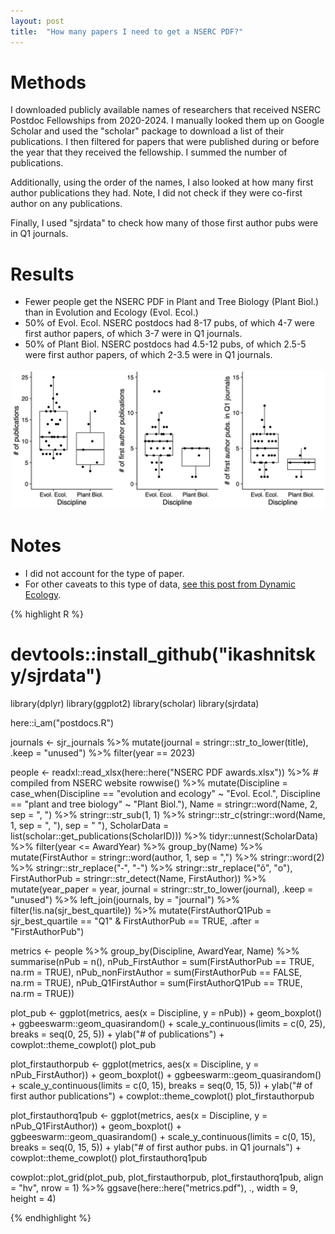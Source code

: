```yaml
---
layout: post
title:  "How many papers I need to get a NSERC PDF?"
---
```


# Methods

I downloaded publicly available names of researchers that received NSERC Postdoc Fellowships from 2020-2024. I manually looked them up on Google Scholar and used the "scholar" package to download a list of their publications. I then filtered for papers that were published during or before the year that they received the fellowship. I summed the number of publications.

Additionally, using the order of the names, I also looked at how many first author publications they had. Note, I did not check if they were co-first author on any publications.

Finally, I used "sjrdata" to check how many of those first author pubs were in Q1 journals.

# Results

- Fewer people get the NSERC PDF in Plant and Tree Biology (Plant Biol.) than in Evolution and Ecology (Evol. Ecol.) 
- 50% of Evol. Ecol. NSERC postdocs had 8-17 pubs, of which 4-7 were first author papers, of which 3-7 were in Q1 journals.
- 50% of Plant Biol. NSERC postdocs had 4.5-12 pubs, of which 2.5-5 were first author papers, of which 2-3.5 were in Q1 journals.

![boxplot of nserc pdf awardees, # pubs, # first author pubs, # first author pubs in Q1 journals](/assets/2024-10-18-nserc-pdf.png)

# Notes

- I did not account for the type of paper.
- For other caveats to this type of data, [see this post from Dynamic Ecology](https://dynamicecology.wordpress.com/2024/05/02/how-many-papers-do-you-typically-need-to-receive-an-nserc-cgs-pgs-or-post-doctoral-fellowship-heres-the-data/).

{% highlight R %}

# devtools::install_github("ikashnitsky/sjrdata")

library(dplyr)
library(ggplot2)
library(scholar)
library(sjrdata)

here::i_am("postdocs.R")

journals <- sjr_journals %>%
  mutate(journal = stringr::str_to_lower(title), 
         .keep = "unused") %>%
  filter(year == 2023)

people <- readxl::read_xlsx(here::here("NSERC PDF awards.xlsx")) %>% # compiled from NSERC website
  rowwise() %>%
  mutate(Discipline = case_when(Discipline == "evolution and ecology" ~ "Evol. Ecol.",
                                Discipline == "plant and tree biology" ~ "Plant Biol."),
         Name = stringr::word(Name, 2, sep = ", ") %>% stringr::str_sub(1, 1) %>%
           stringr::str_c(stringr::word(Name, 1, sep = ", "), sep = " "),
         ScholarData = list(scholar::get_publications(ScholarID))) %>%
  tidyr::unnest(ScholarData) %>%
  filter(year <= AwardYear) %>%
  group_by(Name) %>%
  mutate(FirstAuthor = stringr::word(author, 1, sep = ",") %>% 
           stringr::word(2) %>%
           stringr::str_replace("‐", "-") %>%
           stringr::str_replace("õ", "o"),
         FirstAuthorPub = stringr::str_detect(Name, FirstAuthor)) %>%
  mutate(year_paper = year,
         journal = stringr::str_to_lower(journal),
         .keep = "unused") %>%
  left_join(journals, by = "journal") %>%
  filter(!is.na(sjr_best_quartile)) %>%
  mutate(FirstAuthorQ1Pub = sjr_best_quartile == "Q1" & FirstAuthorPub == TRUE,
         .after = "FirstAuthorPub")

metrics <- people %>%
  group_by(Discipline, AwardYear, Name) %>%
  summarise(nPub = n(),
            nPub_FirstAuthor = sum(FirstAuthorPub == TRUE, na.rm = TRUE),
            nPub_nonFirstAuthor = sum(FirstAuthorPub == FALSE, na.rm = TRUE),
            nPub_Q1FirstAuthor = sum(FirstAuthorQ1Pub == TRUE, na.rm = TRUE))

plot_pub <- ggplot(metrics, aes(x = Discipline, y = nPub)) +
  geom_boxplot() +
  ggbeeswarm::geom_quasirandom() +
  scale_y_continuous(limits = c(0, 25), breaks = seq(0, 25, 5)) +
  ylab("# of publications") +
  cowplot::theme_cowplot()
plot_pub

plot_firstauthorpub <- ggplot(metrics, aes(x = Discipline, y = nPub_FirstAuthor)) +
  geom_boxplot() +
  ggbeeswarm::geom_quasirandom() +
  scale_y_continuous(limits = c(0, 15), breaks = seq(0, 15, 5)) +
  ylab("# of first author publications") +
  cowplot::theme_cowplot()
plot_firstauthorpub

plot_firstauthorq1pub <- ggplot(metrics, aes(x = Discipline, y = nPub_Q1FirstAuthor)) +
  geom_boxplot() +
  ggbeeswarm::geom_quasirandom() +
  scale_y_continuous(limits = c(0, 15), breaks = seq(0, 15, 5)) +
  ylab("# of first author pubs. in Q1 journals") +
  cowplot::theme_cowplot()
plot_firstauthorq1pub

cowplot::plot_grid(plot_pub, plot_firstauthorpub, plot_firstauthorq1pub,
                   align = "hv",
                   nrow = 1) %>%
  ggsave(here::here("metrics.pdf"), ., width = 9, height = 4)

{% endhighlight %}
